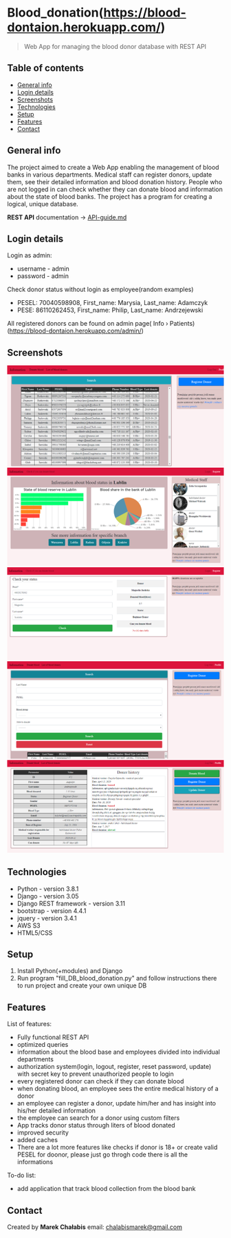 # Blood_donation(https://blood-dontaion.herokuapp.com/)
> Web App for managing the blood donor database with REST API

## Table of contents
* [General info](#general-info)
* [Login details](#login-details)
* [Screenshots](#screenshots)
* [Technologies](#technologies)
* [Setup](#setup)
* [Features](#features)
* [Contact](#contact)

## General info
  The project aimed to create a Web App enabling the management of blood banks in various departments. Medical staff can
register donors, update them, see their detailed information and blood donation history. 
People who are not logged in can check whether they can donate blood and information about the state of blood banks.
The project has a program for creating a logical, unique database. 

<b>REST API</b> documentation -> [API-guide.md](API-guide.md)

## Login details
Login as admin:
* username - admin
* password - admin

Check donor status without login as employee(random examples)
* PESEL: 70040598908, First_name: Marysia, Last_name: Adamczyk
* PESE: 86110262453, First_name: Philip, Last_name: Andrzejewski

All registered donors can be found on admin page( Info › Patients)(https://blood-dontaion.herokuapp.com/admin/)

## Screenshots
![list_donor](./img/list_donor.PNG)
![branch](./img/branch.PNG)
![donor_info](./img/donor_info.PNG)
![filtry](./img/filtry.PNG)
![info_donor](./img/info_donor.PNG)

## Technologies
* Python - version 3.8.1
* Django - version 3.05
* Django REST framework - version 3.11
* bootstrap - version 4.4.1
* jquery - version 3.4.1
* AWS S3
* HTML5/CSS

## Setup
1. Install Python(+modules) and Django 
2. Run program "fill_DB_blood_donation.py" and follow instructions there to run project and create your own unique DB

## Features
List of features:
* Fully functional REST API
* optimized queries
* information about the blood base and employees divided into individual departments
* authorization system(login, logout, register, reset password, update) with secret key to prevent unauthorized people to login
* every registered donor can check if they can donate blood
* when donating blood, an employee sees the entire medical history of a donor
* an employee can register a donor, update him/her and has insight into his/her detailed information
* the employee can search for a donor using custom filters
* App tracks donor status through liters of blood donated
* improved security
* added caches
* There are a lot more features like checks if donor is 18+ or create valid PESEL for doonor, please just go throgh code there is all 
the informations

To-do list:
* add application that track blood collection from the blood bank

## Contact
Created by <b>Marek Chałabis</b> email: chalabismarek@gmail.com
